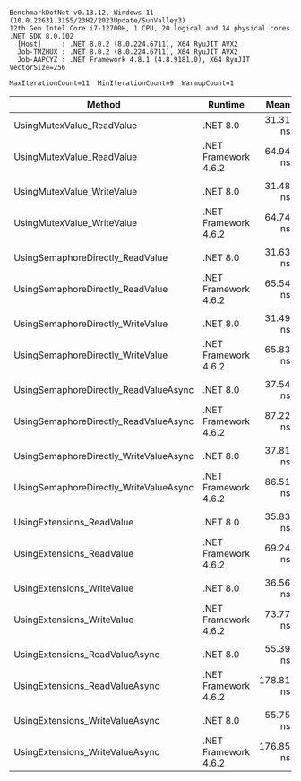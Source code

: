 ```

BenchmarkDotNet v0.13.12, Windows 11 (10.0.22631.3155/23H2/2023Update/SunValley3)
12th Gen Intel Core i7-12700H, 1 CPU, 20 logical and 14 physical cores
.NET SDK 8.0.102
  [Host]     : .NET 8.0.2 (8.0.224.6711), X64 RyuJIT AVX2
  Job-TMZHUX : .NET 8.0.2 (8.0.224.6711), X64 RyuJIT AVX2
  Job-AAPCYZ : .NET Framework 4.8.1 (4.8.9181.0), X64 RyuJIT VectorSize=256

MaxIterationCount=11  MinIterationCount=9  WarmupCount=1  

```
| Method                                 | Runtime              | Mean      | Error    | StdDev   | Ratio | RatioSD |
|--------------------------------------- |--------------------- |----------:|---------:|---------:|------:|--------:|
| UsingMutexValue_ReadValue              | .NET 8.0             |  31.31 ns | 0.105 ns | 0.062 ns |  1.00 |    0.00 |
| UsingMutexValue_ReadValue              | .NET Framework 4.6.2 |  64.94 ns | 1.141 ns | 0.679 ns |  2.07 |    0.02 |
|                                        |                      |           |          |          |       |         |
| UsingMutexValue_WriteValue             | .NET 8.0             |  31.48 ns | 0.128 ns | 0.067 ns |  1.00 |    0.00 |
| UsingMutexValue_WriteValue             | .NET Framework 4.6.2 |  64.74 ns | 1.198 ns | 0.713 ns |  2.05 |    0.02 |
|                                        |                      |           |          |          |       |         |
| UsingSemaphoreDirectly_ReadValue       | .NET 8.0             |  31.63 ns | 0.150 ns | 0.089 ns |  1.00 |    0.00 |
| UsingSemaphoreDirectly_ReadValue       | .NET Framework 4.6.2 |  65.54 ns | 0.915 ns | 0.545 ns |  2.07 |    0.02 |
|                                        |                      |           |          |          |       |         |
| UsingSemaphoreDirectly_WriteValue      | .NET 8.0             |  31.49 ns | 0.076 ns | 0.040 ns |  1.00 |    0.00 |
| UsingSemaphoreDirectly_WriteValue      | .NET Framework 4.6.2 |  65.83 ns | 1.326 ns | 0.877 ns |  2.09 |    0.03 |
|                                        |                      |           |          |          |       |         |
| UsingSemaphoreDirectly_ReadValueAsync  | .NET 8.0             |  37.54 ns | 0.191 ns | 0.114 ns |  1.00 |    0.00 |
| UsingSemaphoreDirectly_ReadValueAsync  | .NET Framework 4.6.2 |  87.22 ns | 1.658 ns | 0.987 ns |  2.32 |    0.03 |
|                                        |                      |           |          |          |       |         |
| UsingSemaphoreDirectly_WriteValueAsync | .NET 8.0             |  37.81 ns | 0.296 ns | 0.176 ns |  1.00 |    0.00 |
| UsingSemaphoreDirectly_WriteValueAsync | .NET Framework 4.6.2 |  86.51 ns | 1.569 ns | 0.933 ns |  2.29 |    0.03 |
|                                        |                      |           |          |          |       |         |
| UsingExtensions_ReadValue              | .NET 8.0             |  35.83 ns | 0.231 ns | 0.121 ns |  1.00 |    0.00 |
| UsingExtensions_ReadValue              | .NET Framework 4.6.2 |  69.24 ns | 0.390 ns | 0.204 ns |  1.93 |    0.01 |
|                                        |                      |           |          |          |       |         |
| UsingExtensions_WriteValue             | .NET 8.0             |  36.56 ns | 0.439 ns | 0.195 ns |  1.00 |    0.00 |
| UsingExtensions_WriteValue             | .NET Framework 4.6.2 |  73.77 ns | 0.220 ns | 0.131 ns |  2.02 |    0.01 |
|                                        |                      |           |          |          |       |         |
| UsingExtensions_ReadValueAsync         | .NET 8.0             |  55.39 ns | 0.644 ns | 0.337 ns |  1.00 |    0.00 |
| UsingExtensions_ReadValueAsync         | .NET Framework 4.6.2 | 178.81 ns | 3.466 ns | 1.813 ns |  3.23 |    0.05 |
|                                        |                      |           |          |          |       |         |
| UsingExtensions_WriteValueAsync        | .NET 8.0             |  55.75 ns | 0.649 ns | 0.386 ns |  1.00 |    0.00 |
| UsingExtensions_WriteValueAsync        | .NET Framework 4.6.2 | 176.85 ns | 1.556 ns | 0.926 ns |  3.17 |    0.03 |
